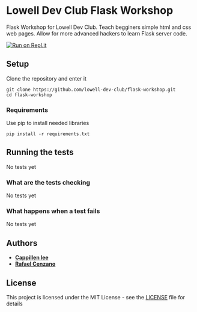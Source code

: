 # Lowell Dev Club Flask Workshop

Flask Workshop for Lowell Dev Club. Teach begginers simple html and css web pages. Allow for more advanced hackers to learn Flask server code.

[![Run on Repl.it](https://repl.it/badge/github/lowell-dev-club/flask-workshop)](https://repl.it/github/lowell-dev-club/flask-workshop)

## Setup

Clone the repository and enter it

```
git clone https://github.com/lowell-dev-club/flask-workshop.git
cd flask-workshop
```

### Requirements

Use pip to install needed libraries

```
pip install -r requirements.txt
```

## Running the tests

No tests yet

### What are the tests checking

No tests yet

### What happens when a test fails

No tests yet

## Authors

* [**Cappillen lee**](https://github.com/calee14)
* [**Rafael Cenzano**](https://github.com/RafaelCenzano)

## License

This project is licensed under the MIT License - see the [LICENSE](LICENSE) file for details
